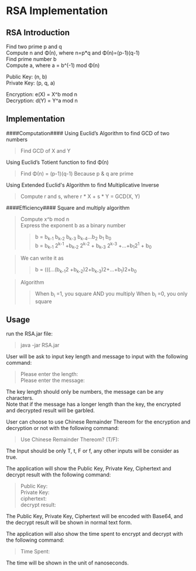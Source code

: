 RSA Implementation
==================

RSA Introduction
------------
Find two prime p and q<br>
Compute n and Φ(n), where n=p*q and Φ(n)=(p-1)(q-1)<br>
Find prime number b<br>
Compute a, where a = b^(-1) mod Φ(n) <br>

Public Key: (n, b)<br>
Private Key: (p, q, a)<br>

Encryption: e(X) = X^b mod n<br>
Decryption: d(Y) = Y^a mod n<br>

Implementation
--------------
####Computation####
Using Euclid’s Algorithm to find GCD of two numbers <br>
>Find GCD of X and Y

Using Euclid’s Totient function to find Φ(n) <br>
>Find Φ(n) = (p-1)(q-1) Because p & q are prime

Using Extended Euclid's Algorithm to find Multiplicative Inverse <br>
>Compute r and s, where r * X + s * Y = GCD(X, Y)

####Efficiency####
Square and multiply algorithm
>Compute x^b mod n<br>
>Express the exponent b as a binary number
>>b = b<sub>k-1</sub> b<sub>k-2</sub> b<sub>k-3</sub> b<sub>k-4</sub>…b<sub>2</sub> b<sub>1</sub> b<sub>0</sub> <br>
>>b = b<sub>k-1</sub> 2<sup>k-1</sup> +b<sub>k-2</sub> 2<sup>k-2</sup> + b<sub>k-3</sub> 2<sup>k-3</sup> +…+b<sub>1</sub>2<sup>1</sup> + b<sub>0</sub>

>We can write it as <br>
>>b = (((…(b<sub>k-1</sub>2 +b<sub>k-2</sub>)2+b<sub>k-3</sub>)2+…+b<sub>1</sub>)2+b<sub>0</sub>

>Algorithm
>>When b<sub>i</sub> =1, you square AND you multiply
>>When b<sub>i</sub> =0, you only square



Usage
-----
run the RSA.jar file: 
>	java -jar RSA.jar

User will be ask to input key length and message to input with the following command:
>	Please enter the length: <br>
>	Please enter the message: 

The key length should only be numbers, the message can be any characters.<br>
Note that if the message has a longer length than the key, the encrypted and decrypted result will be garbled.


User can choose to use Chinese Remainder Thereom for the encryption and decryption or not with the following command:
>	Use Chinese Remainder Thereom? (T/F):

The Input should be only T, t, F or f, any other inputs will be consider as true.


The application will show the Public Key, Private Key, Ciphertext and decrypt result with the following command:
>	Public Key: 	<br>
>	Private Key: 	<br>
>	ciphertext: 	<br>
>	decrypt result: 

The Public Key, Private Key, Ciphertext will be encoded with Base64, and the decrypt result will be shown in normal text form.


The application will also show the time spent to encrypt and decrypt with the following command:
>	Time Spent:

The time will be shown in the unit of nanoseconds.
	
